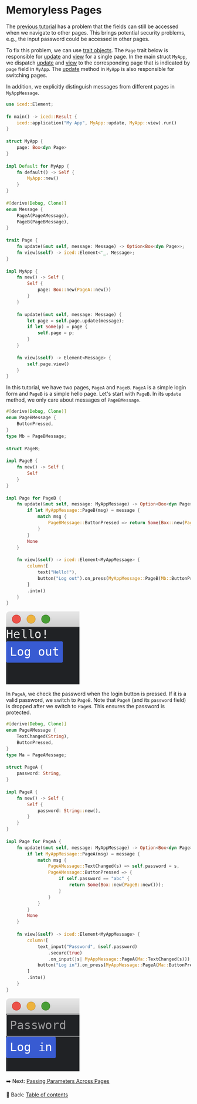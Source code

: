 # Memoryless Pages

The [previous tutorial](./more_than_one_page.md) has a problem that the fields can still be accessed when we navigate to other pages.
This brings potential security problems, e.g., the input password could be accessed in other pages.

To fix this problem, we can use [trait objects](https://doc.rust-lang.org/stable/book/ch17-02-trait-objects.html).
The `Page` trait below is responsible for [update](https://docs.rs/iced/0.12.1/iced/trait.Sandbox.html#tymethod.update) and [view](https://docs.rs/iced/0.12.1/iced/trait.Sandbox.html#tymethod.view) for a single page.
In the main struct `MyApp`, we dispatch [update](https://docs.rs/iced/0.12.1/iced/trait.Sandbox.html#tymethod.update) and [view](https://docs.rs/iced/0.12.1/iced/trait.Sandbox.html#tymethod.view) to the corresponding page that is indicated by `page` field in `MyApp`.
The [update](https://docs.rs/iced/0.12.1/iced/trait.Sandbox.html#tymethod.update) method in `MyApp` is also responsible for switching pages.

In addition, we explicitly distinguish messages from different pages in `MyAppMessage`.

```rust
use iced::Element;

fn main() -> iced::Result {
    iced::application("My App", MyApp::update, MyApp::view).run()
}

struct MyApp {
    page: Box<dyn Page>
}

impl Default for MyApp {
    fn default() -> Self {
        MyApp::new()
    }
}

#[derive(Debug, Clone)]
enum Message {
    PageA(PageAMessage),
    PageB(PageBMessage),
}

trait Page {
    fn update(&mut self, message: Message) -> Option<Box<dyn Page>>;
    fn view(&self) -> iced::Element<'_, Message>;
}

impl MyApp {
    fn new() -> Self {
        Self {
            page: Box::new(PageA::new())
        }
    }
  
    fn update(&mut self, message: Message) {
        let page = self.page.update(message);
        if let Some(p) = page {
            self.page = p;
        }
    }

    fn view(&self) -> Element<Message> {
        self.page.view()
    }
}
```

In this tutorial, we have two pages, `PageA` and `PageB`.
`PageA` is a simple login form and `PageB` is a simple hello page.
Let's start with `PageB`.
In its `update` method, we only care about messages of `PageBMessage`.

```rust
#[derive(Debug, Clone)]
enum PageBMessage {
    ButtonPressed,
}
type Mb = PageBMessage;

struct PageB;

impl PageB {
    fn new() -> Self {
        Self
    }
}

impl Page for PageB {
    fn update(&mut self, message: MyAppMessage) -> Option<Box<dyn Page>> {
        if let MyAppMessage::PageB(msg) = message {
            match msg {
                PageBMessage::ButtonPressed => return Some(Box::new(PageA::new())),
            }
        }
        None
    }

    fn view(&self) -> iced::Element<MyAppMessage> {
        column![
            text("Hello!"),
            button("Log out").on_press(MyAppMessage::PageB(Mb::ButtonPressed)),
        ]
        .into()
    }
}
```

![Page B](./pic/memoryless_pages_b.png)

In `PageA`, we check the password when the login button is pressed.
If it is a valid password, we switch to `PageB`.
Note that `PageA` (and its `password` field) is dropped after we switch to `PageB`.
This ensures the password is protected.

```rust
#[derive(Debug, Clone)]
enum PageAMessage {
    TextChanged(String),
    ButtonPressed,
}
type Ma = PageAMessage;

struct PageA {
    password: String,
}

impl PageA {
    fn new() -> Self {
        Self {
            password: String::new(),
        }
    }
}

impl Page for PageA {
    fn update(&mut self, message: MyAppMessage) -> Option<Box<dyn Page>> {
        if let MyAppMessage::PageA(msg) = message {
            match msg {
                PageAMessage::TextChanged(s) => self.password = s,
                PageAMessage::ButtonPressed => {
                    if self.password == "abc" {
                        return Some(Box::new(PageB::new()));
                    }
                }
            }
        }
        None
    }

    fn view(&self) -> iced::Element<MyAppMessage> {
        column![
            text_input("Password", &self.password)
                .secure(true)
                .on_input(|s| MyAppMessage::PageA(Ma::TextChanged(s))),
            button("Log in").on_press(MyAppMessage::PageA(Ma::ButtonPressed)),
        ]
        .into()
    }
}
```

![Page A](./pic/memoryless_pages_a.png)

:arrow_right:  Next: [Passing Parameters Across Pages](./passing_parameters_across_pages.md)

:blue_book: Back: [Table of contents](./../README.md)
